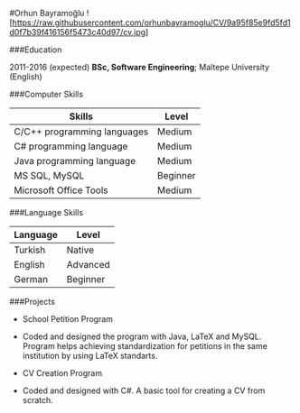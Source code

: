 #Orhun Bayramoğlu
![https://raw.githubusercontent.com/orhunbayramoglu/CV/9a95f85e9fd5fd1d0f7b39f416156f5473c40d97/cv.jpg]

###Education

2011-2016 (expected)
	**BSc, Software Engineering**; Maltepe University (English)
		

###Computer Skills

| Skills                                 | Level         |
| -------------------------------------- |---------------|
| C/C++ programming languages            | Medium        |
| C# programming language                | Medium        |
| Java programming language              | Medium	 |
| MS SQL, MySQL				 | Beginner	 |
| Microsoft Office Tools		 | Medium	 |

###Language Skills

| Language   | Level    |
|----------- |----------|
| Turkish    | Native   |
| English    | Advanced |
| German     | Beginner |

###Projects

* School Petition Program
 * Coded and designed the program with Java, LaTeX and MySQL. Program helps achieving standardization for petitions in the same institution by using LaTeX standarts.
 
* CV Creation Program
 * Coded and designed with C#. A basic tool for creating a CV from scratch.
